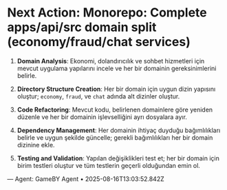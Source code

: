 # Next Action: Monorepo: Complete apps/api/src domain split (economy/fraud/chat services)

1. **Domain Analysis**: Ekonomi, dolandırıcılık ve sohbet hizmetleri için mevcut uygulama yapılarını incele ve her bir domainin gereksinimlerini belirle.

2. **Directory Structure Creation**: Her bir domain için uygun dizin yapısını oluştur; `economy`, `fraud`, ve `chat` adında alt dizinler oluştur.

3. **Code Refactoring**: Mevcut kodu, belirlenen domainlere göre yeniden düzenle ve her bir domainin işlevselliğini ayrı dosyalara ayır.

4. **Dependency Management**: Her domainin ihtiyaç duyduğu bağımlılıkları belirle ve uygun şekilde güncelle; gerekli bağımlılıkları her bir domain dizinine ekle.

5. **Testing and Validation**: Yapılan değişiklikleri test et; her bir domain için birim testleri oluştur ve tüm testlerin geçerli olduğundan emin ol.

— Agent: GameBY Agent • 2025-08-16T13:03:52.842Z
